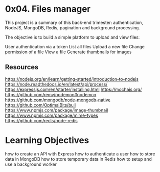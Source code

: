 # 0x04. Files manager
This project is a summary of this back-end trimester: authentication, NodeJS, MongoDB, Redis, pagination and background processing.

The objective is to build a simple platform to upload and view files:

User authentication via a token
List all files
Upload a new file
Change permission of a file
View a file
Generate thumbnails for images
## Resources
https://nodejs.org/en/learn/getting-started/introduction-to-nodejs
https://node.readthedocs.io/en/latest/api/process/
https://expressjs.com/en/starter/installing.html
https://mochajs.org/
https://github.com/remy/nodemon#nodemon
https://github.com/mongodb/node-mongodb-native
https://github.com/OptimalBits/bull
https://www.npmjs.com/package/image-thumbnail
https://www.npmjs.com/package/mime-types
https://github.com/redis/node-redis
# Learning Objectives
how to create an API with Express
how to authenticate a user
how to store data in MongoDB
how to store temporary data in Redis
how to setup and use a background worker
